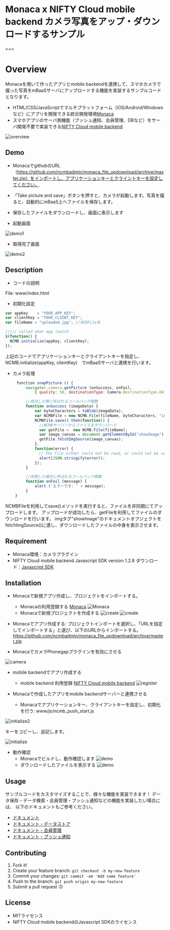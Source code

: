 ﻿# Monaca x NIFTY Cloud mobile backend カメラ写真をアップ・ダウンロードするサンプル

===

# Overview

Monacaを用いて作ったアプリとmobile backendを連携して、スマホカメラで撮った写真をmBaaSサーバにアップロードする機能を実装するサンプルコードとなります。
* HTML/CSS/JavaScriptでマルチプラットフォーム（iOS/Android/Windowsなど）にアプリを開発できる統合開発環境[Monaca](https://ja.monaca.io/)
* スマホアプリのサーバ側機能（プッシュ通知、会員管理、DBなど）をサーバ開発不要で実装できる[NIFTY Cloud mobile backend](http://mb.cloud.nifty.com/?utm_source=community&utm_medium=referral&utm_campaign=sample_monaca_file_updownload)

![overview](readme-img/overview.JPG "概要図")

## Demo

* MonacaでgithubのURL（https://github.com/ncmbadmin/monaca_file_updownload/archive/master.zip）をインポートし、アプリケーションキーとクライントキーを設定してください。

* 「Take picture and save」ボタンを押すと、カメラが起動します。写真を撮ると、自動的にmBaaS上へファイルを保存します。
* 保存したファイルをダウンロードし、画面に表示します

* 起動画面

![demo1](readme-img/demo1.JPG "1")

* 取得完了画面

![demo2](readme-img/demo2.JPG "2")


## Description

* コードの説明

File: www/index.html

 - 初期化設定

```JavaScript
var appKey    = "YOUR_APP_KEY";
var clientKey = "YOUR_CLIENT_KEY";
var fileName = "uploaded.jpg"; //保存File名

///// Called when app launch
$(function() {
  NCMB.initialize(appKey, clientKey);
});
```

上記のコードでアプリケーションキーとクライアントキーを指定し、
NCMB.initialize(appKey, clientKey)　でmBaaSサーバと連携を行います。

* カメラ処理
```JavaScript
　　　function snapPicture () {
         navigator.camera.getPicture (onSuccess, onFail,
             { quality: 50, destinationType: Camera.DestinationType.DATA_URL});

         //成功した際に呼ばれるコールバック関数
         function onSuccess (imageData) {
             var byteCharacters = toBlob(imageData);
             var NCMBFile = new NCMB.File(fileName, byteCharacters, "image/png");
             NCMBFile.save().then(function() {
               //NCMBサーバーからファイルをダウンロード
               var getFile =  new NCMB.File(fileName);
               var image_canvas = document.getElementById("showImage");
               getFile.fetchImgSource(image_canvas);
             },
             function(error) {
             　// The file either could not be read, or could not be saved to NCMB.
               alert(JSON.stringify(error));
             });
         }

         //失敗した場合に呼ばれるコールバック関数
         function onFail (message) {
             alert ('エラーです: ' + message);
         }
　　 }
```

NCMBFileを利用してsave()メソッドを実行すると、ファイルを非同期にてアップロードします。
アップロードが成功したら、getFileを利用してファイルのダウンロードを行います。
imgタグ"showImage"のドキュメントオブジェクトをfetchImgSource()に渡し、ダウンロードしたファイルの中身を表示させます。

## Requirement

* Monaca環境：カメラプラグイン
* NIFTY Cloud mobile backend Javascript SDK version 1.2.6
ダウンロード：[Javascript SDK](http://mb.cloud.nifty.com/doc/current/introduction/sdkdownload_javascript.html?utm_source=community&utm_medium=referral&utm_campaign=sample_monaca_file_updownload)

## Installation

* Monacaで新規アプリ作成し、プロジェクトをインポートする。
  - Monacaの利用登録する
    [Monaca](https://ja.monaca.io/)
![Monaca](readme-img/monaca.JPG "新規プロジェクト")
  - Monacaで新規プロジェクトを作成する
![create](readme-img/monaca_new_project.JPG "新規プロジェクト")
![create](readme-img/monaca_new_project_2.JPG "新規プロジェクト")

* Monacaでアプリ作成する: プロジェクトインポートを選択し、「URLを指定してインポートする」と選び、以下のURLからインポートする。
https://github.com/ncmbadmin/monaca_file_updownload/archive/master.zip

* MonacaでカメラPhonegapプラグインを有効にさせる

![camera](readme-img/camera.JPG "カメラプラグイン")

* mobile backendでアプリ作成する
  - mobile backend 利用登録
    [NIFTY Cloud mobile backend](http://mb.cloud.nifty.com/?utm_source=community&utm_medium=referral&utm_campaign=sample_monaca_file_updownload)
![register](readme-img/register.JPG "登録画面")

* Monacaで作成したアプリをmobile backendサーバーと連携させる
  - Monacaでアプリケーションキー、クライアントキーを設定し、初期化を行う: www/js/ncmb_push_start.js

![initialize2](readme-img/appKeyClientKey.JPG "初期化")

キーをコピーし、追記します。

![initialize](readme-img/appKeyClientKey_setting.JPG "初期化")

* 動作確認
  - Monacaでビルドし、動作確認します
![demo](readme-img/demo1.JPG "動作確認")
  - ダウンロードしたファイルを表示する
![demo](readme-img/demo2.JPG "動作確認")

## Usage

サンプルコードをカスタマイズすることで、様々な機能を実装できます！
データ保存・データ検索・会員管理・プッシュ通知などの機能を実装したい場合には、
以下のドキュメントもご参考ください。

* [ドキュメント](http://mb.cloud.nifty.com/doc/current/?utm_source=community&utm_medium=referral&utm_campaign=sample_monaca_file_updownload)
* [ドキュメント・データストア](http://mb.cloud.nifty.com/doc/current/sdkguide/javascript/datastore.html?utm_source=community&utm_medium=referral&utm_campaign=sample_monaca_file_updownload)
* [ドキュメント・会員管理](http://mb.cloud.nifty.com/doc/current/sdkguide/javascript/user.html?utm_source=community&utm_medium=referral&utm_campaign=sample_monaca_file_updownload)
* [ドキュメント・プッシュ通知](http://mb.cloud.nifty.com/doc/current/sdkguide/javascript/push.html?utm_source=community&utm_medium=referral&utm_campaign=sample_monaca_file_updownload)


## Contributing

1. Fork it!
2. Create your feature branch: `git checkout -b my-new-feature`
3. Commit your changes: `git commit -am 'Add some feature'`
4. Push to the branch: `git push origin my-new-feature`
5. Submit a pull request :D

## License

* MITライセンス
* NIFTY Cloud mobile backendのJavascript SDKのライセンス

